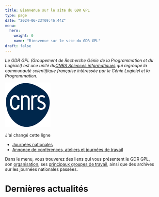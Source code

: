 ```yaml
---
title: Bienvenue sur le site du GDR GPL
type: page
date: "2024-06-23T09:46:44Z"
menu:
  hero:
    weight: 0
    name: "Bienvenue sur le site du GDR GPL"
draft: false
---
```


_Le GDR GPL (Groupement de Recherche Génie de la Programmation et du Logiciel) est une unité du[CNRS Sciences informatiques](http://www.cnrs.fr/ins2i/) qui regroupe la communauté scientifique française intéressée par le Génie Logiciel et la Programmation._

<img src="/images/logo-cnrs.png" alt="Logo CNRS" width="150" />

J'ai changé cette ligne

- [Journées nationales](?page_id=36)[ ](http://gdr-gpl.cnrs.fr/Actions/Defis2025)
- [Annonce de conférences, ateliers et journées de travail](?page_id=89)

Dans le menu, vous trouverez des liens qui vous présentent le GDR GPL, son [organisation](https://gdr-gpl.cnrs.fr/?page_id=22), ses [principaux groupes de travail](https://gdr-gpl.cnrs.fr/?page_id=27), ainsi que des archives sur les journées nationales passées.

# Dernières actualités
